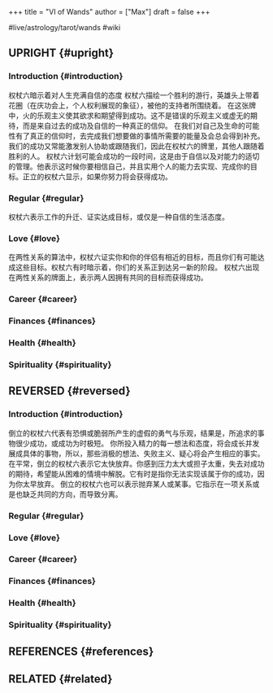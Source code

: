+++
title = "VI of Wands"
author = ["Max"]
draft = false
+++

\#live/astrology/tarot/wands #wiki


## UPRIGHT {#upright}


### Introduction {#introduction}

权杖六暗示着对人生充满自信的态度
权杖六描绘一个胜利的游行，英雄头上带着花圈（在庆功会上，个人权利展现的象征），被他的支持者所围绕着。
在这张牌中，火的乐观主义使其欲求和期望得到成功。这不是错误的乐观主义或虚无的期待，而是来自过去的成功及自信的一种真正的信仰。
在我们对自己及生命的可能性有了真正的信仰时，去完成我们想要做的事情所需要的能量及会总会得到补充。我们的成功又常能激发别人协助或跟随我们，因此在权杖六的牌里，其他人跟随着胜利的人。
权杖六计划可能会成功的一段时间，这是由于自信以及对能力的适切的管理。他表示这时候你要相信自己，并且实用个人的能力去实现、完成你的目标。正立的权杖六显示，如果你努力将会获得成功。


### Regular {#regular}

权杖六表示工作的升迁、证实达成目标，或仅是一种自信的生活态度。


### Love {#love}

在两性关系的算法中，权杖六证实你和你的伴侣有相近的目标，而且你们有可能达成这些目标。权杖六有时暗示着，你们的关系正到达另一新的阶段。
权杖六出现在两性关系的牌面上，表示两人因拥有共同的目标而获得成功。


### Career {#career}


### Finances {#finances}


### Health {#health}


### Spirituality {#spirituality}


## REVERSED {#reversed}


### Introduction {#introduction}

倒立的权杖六代表有恐惧或脆弱所产生的虚假的勇气与乐观，结果是，所追求的事物很少成功，或成功为时极短。
你所投入精力的每一想法和态度，将会成长并发展成具体的事物，所以，那些消极的想法、失败主义、疑心将会产生相应的事实。
在平常，倒立的权杖六表示它太快放弃。你感到压力太大或担子太重，失去对成功的期待，希望能从困难的情境中解脱。它有时是指你无法实现该属于你的成功，因为你太早放弃。
倒立的权杖六也可以表示抛弃某人或某事。它指示在一项关系或是也缺乏共同的方向，而导致分离。


### Regular {#regular}


### Love {#love}


### Career {#career}


### Finances {#finances}


### Health {#health}


### Spirituality {#spirituality}


## REFERENCES {#references}


## RELATED {#related}

